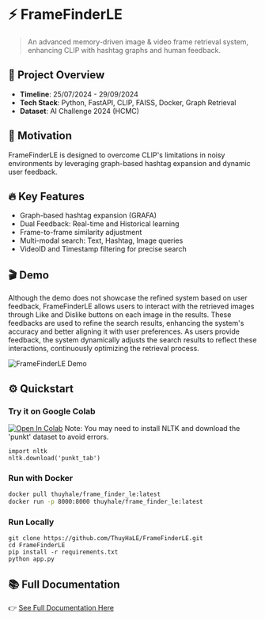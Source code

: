 # ⚡ FrameFinderLE

> An advanced memory-driven image & video frame retrieval system, enhancing CLIP with hashtag graphs and human feedback.

## 🚀 Project Overview
- **Timeline**: 25/07/2024 - 29/09/2024
- **Tech Stack**: Python, FastAPI, CLIP, FAISS, Docker, Graph Retrieval
- **Dataset**: AI Challenge 2024 (HCMC)

## 🎯 Motivation
FrameFinderLE is designed to overcome CLIP's limitations in noisy environments by leveraging graph-based hashtag expansion and dynamic user feedback.

## 🔥 Key Features
- Graph-based hashtag expansion (GRAFA)
- Dual Feedback: Real-time and Historical learning
- Frame-to-frame similarity adjustment
- Multi-modal search: Text, Hashtag, Image queries
- VideoID and Timestamp filtering for precise search

## 🎬 Demo
Although the demo does not showcase the refined system based on user feedback, FrameFinderLE allows users to interact with the retrieved images through Like and Dislike buttons on each image in the results. These feedbacks are used to refine the search results, enhancing the system's accuracy and better aligning it with user preferences. As users provide feedback, the system dynamically adjusts the search results to reflect these interactions, continuously optimizing the retrieval process.

![FrameFinderLE Demo](https://github.com/ThuyHaLE/FrameFinderLE/blob/main/FrameFinderLE-Demo-compressed.gif)

## ⚙️ Quickstart
### Try it on Google Colab
[![Open In Colab](https://colab.research.google.com/assets/colab-badge.svg)](https://colab.research.google.com/github/ThuyHaLE/FrameFinderLE/blob/main/app_notebook.ipynb#scrollTo=2PHZE_QQXkfx)
Note: You may need to install NLTK and download the 'punkt' dataset to avoid errors.
```
import nltk
nltk.download('punkt_tab')
```

### Run with Docker
```bash
docker pull thuyhale/frame_finder_le:latest
docker run -p 8000:8000 thuyhale/frame_finder_le:latest
```

### Run Locally
```
git clone https://github.com/ThuyHaLE/FrameFinderLE.git
cd FrameFinderLE
pip install -r requirements.txt
python app.py
```

## 📚 Full Documentation
👉 [See Full Documentation Here](https://github.com/ThuyHaLE/FrameFinderLE/blob/main/FULL-README.md)
